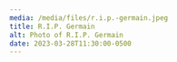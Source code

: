 ```yaml
---
media: /media/files/r.i.p.-germain.jpeg
title: R.I.P. Germain
alt: Photo of R.I.P. Germain
date: 2023-03-28T11:30:00-0500
---
```

